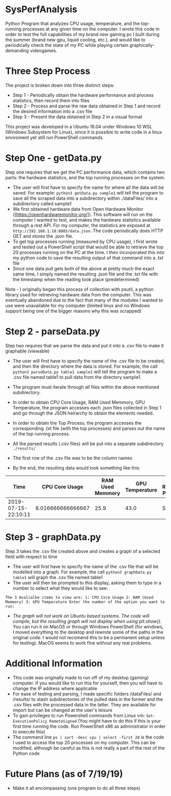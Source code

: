 # SysPerfAnalysis
Python Program that analyzes CPU usage, temperature, and the top-running processes at any given time on the computer. I wrote this code in order to test the full capabilities of my brand new gaming pc I built during the summer (brand new gpu, liquid cooling, etc.), and would like to periodically check the state of my PC while playing certain graphically-demanding videogames.

# Three Step Process
The project is broken down into three distinct steps:
* Step 1 - Periodically obtain the hardware performance and process statistics, then record them into files
* Step 2 - Process and parse the raw data obtained in Step 1 and record the desired information into a .csv file
* Step 3 - Present the data obtained in Step 2 in a visual format

This project was developed in a Ubuntu 18.04 under Windows 10 WSL (Windows Subsystem for Linux), since it is possible to write code in a linux enviroment yet still run PowerShell commands.

# Step One - getData.py 
Step one requires that we get the PC performance data, which contains two parts: the hardware statistics, and the top running processes on the system.
* The user will first have to specify the name for where all the data will be saved. For example: `python3 getData.py sample1` will tell the program to save all the scraped data into a subdirectory within ./dataFiles/ into a subdirectory called sample1
* We first obtained hardware data from Open Hardware Monitor ([https://openhardwaremonitor.org/]). This software will run on the computer I wanted to test, and makes the hardware statistics available through a rest API. For my computer, the statistics are exposed at `http://192.168.1.18:8085/data.json`. The code periodically does HTTP GET and stores the .json file.
* To get top processes running (measured by CPU usage), I first wrote and tested out a PowerShell script that would be able to retrieve the top 20 processes running on the PC at the time. I then incorporated this into my python code to save the resulting output of that command into a .txt file
* Since one data pull gets both of the above at pretty much the exact same time, I simply named the resulting .json file and the .txt file with the timestamp when the reading took place (predetermined)

Note - I originally began this process of collection with psutil, a python library used for retrieving hardware data from the computer. This was eventually abandoned due to the fact that many of the modules I wanted to use were unavailable for my computer (limited linux and no Windows support being one of the bigger reasons why this was scrapped)

# Step 2 - parseData.py
Step two requires that we parse the data and put it into a .csv file to make it graphable (viewable)
* The user will first have to specify the name of the .csv file to be created, and then the directory where the data is stored. For example, the call `python3 parseData.py table1 sample1` will tell the program to make a .csv file named table1 to pull data from the directory sample1.

* The program must iterate through all files within the above mentioned subdirectory. 
* In order to obtain CPU Core Usage, RAM Used Memmory, GPU Temperature, the program accesses each .json files collected in Step 1 and go through the JSON heirarchy to obtain the elements needed.
* In order to obtain the Top Process, the program accesses the corresponding .txt file (with the top processes) and parses out the name of the top running process.
* All the parsed results (.csv files) will be put into a separate subdirectory `./results/`
* The first row of the .csv file was to be the column names

* By the end, the resulting data would look something like this:

Time|CPU Core Usage|RAM Used Memmory|GPU Temperature|Top Running Process
|---|---|---|---|---|
2019-07-15-22:10:11|8.016666666666667|25.9|43.0|Steam

# Step 3 - graphData.py
Step 3 takes the .csv file created above and creates a graph of a selected field with respect to time
* The user will first have to specify the name of the .csv file that will be modelled into a graph. For example, the call `python3 graphData.py table1` will graph the .csv file named table1
* The user will then be prompted to this display, asking them to type in a number to select what they would like to see:

`The 3 Avalialbe items to view are:
1: CPU Core Usage
2: RAM (Used Memmory)
3: GPU Temperature
Enter the number of the option you want to run:
`
 
* _The graph will not work on Ubuntu based systems. The code will compile, but the resulting graph will not display when using plt.show()_. You can run it on MacOS or through Windows PowerShell (for windows, I moved everything to the desktop and rewrote some of the paths in the original code. I would not recomend this to be a permanent setup unless for testing). MacOS seems to work fine without any real problems.


# Additional Information
* This code was originally made to run off of my desktop (gaming) computer. If you would like to run this for yourself, then you will have to change the IP address where applicable
* For ease of testing and parsing, I made specific folders /dataFiles/ and /results/ to stash subdirectories of the pulled data in the former and the .csv files with the processed data in the latter. They are available for import but can be changed at the user's leisure
* To gain privileges to run Powershell commands from Linux vm: `Set-ExecutionPolicy RemoteSigned` (You might have to do this if this is your first time running the code. Run PowerShell x86 as administrator in order to execute this)
* The command line `ps | sort -desc cpu | select -first 20` is the code I used to access the top 20 processes on my computer. This can be modified, although be careful as this is not really a part of the rest of the Python code


# Future Plans (as of 7/19/19)
* Make it all encompassing (one program to do all three steps)




